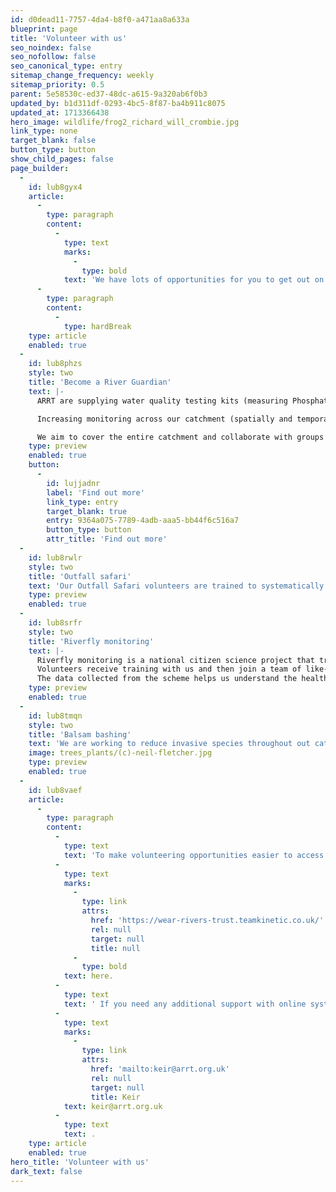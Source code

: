 ```yaml
---
id: d0dead11-7757-4da4-b8f0-a471aa8a633a
blueprint: page
title: 'Volunteer with us'
seo_noindex: false
seo_nofollow: false
seo_canonical_type: entry
sitemap_change_frequency: weekly
sitemap_priority: 0.5
parent: 5e58530c-ed37-48dc-a615-9a320ab6f0b3
updated_by: b1d311df-0293-4bc5-8f87-ba4b911c8075
updated_at: 1713366438
hero_image: wildlife/frog2_richard_will_crombie.jpg
link_type: none
target_blank: false
button_type: button
show_child_pages: false
page_builder:
  -
    id: lub8gyx4
    article:
      -
        type: paragraph
        content:
          -
            type: text
            marks:
              -
                type: bold
            text: 'We have lots of opportunities for you to get out on our rivers and help them to thrive. '
      -
        type: paragraph
        content:
          -
            type: hardBreak
    type: article
    enabled: true
  -
    id: lub8phzs
    style: two
    title: 'Become a River Guardian'
    text: |-
      ARRT are supplying water quality testing kits (measuring Phosphates, Turbidity, Total Dissolved Solids and Nitrates) and corresponding training to ARRT volunteers to create a continuous water quality testing cooperative.

      Increasing monitoring across our catchment (spatially and temporally), which currently has zero waterbodies achieving the acceptable standard met by the Water Framework Directive (WFD).

      We aim to cover the entire catchment and collaborate with groups and orgs who currently or previously collected water quality and river health data. The 'ARRT Water Quality Survey' looks at river characteristics, ecosystems, wildlife, and pollution alongside chemical readings, to provide a holistic view of river health at every site.
    type: preview
    enabled: true
    button:
      -
        id: lujjadnr
        label: 'Find out more'
        link_type: entry
        target_blank: true
        entry: 9364a075-7789-4adb-aaa5-bb44f6c516a7
        button_type: button
        attr_title: 'Find out more'
  -
    id: lub8rwlr
    style: two
    title: 'Outfall safari'
    text: 'Our Outfall Safari volunteers are trained to systematically survey the entire length of a river to identify and locate misconnected outfalls that are polluting our streams.'
    type: preview
    enabled: true
  -
    id: lub8srfr
    style: two
    title: 'Riverfly monitoring'
    text: |-
      Riverfly monitoring is a national citizen science project that trains volunteers to monitor Riverflies (aquatic invertebrates) as an indication of water quality.
      Volunteers receive training with us and then join a team of like-minded individuals to sample a local spot on the river each month.
      The data collected from the scheme helps us understand the health of our rivers, and highlights when there may be a more serious problem to address.
    type: preview
    enabled: true
  -
    id: lub8tmqn
    style: two
    title: 'Balsam bashing'
    text: 'We are working to reduce invasive species throughout out catchment. Throughout Spring and Summer, you can join us in bashing Himalayan Balsam.'
    image: trees_plants/(c)-neil-fletcher.jpg
    type: preview
    enabled: true
  -
    id: lub8vaef
    article:
      -
        type: paragraph
        content:
          -
            type: text
            text: 'To make volunteering opportunities easier to access and sign up to, we have set up a new online platform called Better Impact. Better Impact is a simple system that allows people to view and sign up for voluntary sessions and has some extra perks like logging your hours, working towards achievement badges, and connecting with people in your local community. We’ll be using Better Impact for all of our volunteering activities going forward to please register by clicking '
          -
            type: text
            marks:
              -
                type: link
                attrs:
                  href: 'https://wear-rivers-trust.teamkinetic.co.uk/'
                  rel: null
                  target: null
                  title: null
              -
                type: bold
            text: here.
          -
            type: text
            text: ' If you need any additional support with online systems and may not have regular access to a computer or smartphone so please contact '
          -
            type: text
            marks:
              -
                type: link
                attrs:
                  href: 'mailto:keir@arrt.org.uk'
                  rel: null
                  target: null
                  title: Keir
            text: keir@arrt.org.uk
          -
            type: text
            text: .
    type: article
    enabled: true
hero_title: 'Volunteer with us'
dark_text: false
---
```

